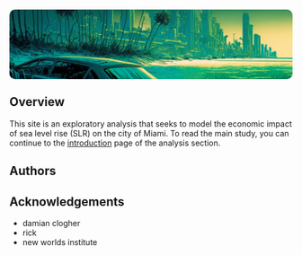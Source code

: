 <style>
.md-typeset h1,
.md-content__button {display: none;}
</style>


<img src="../../../assets/pages/page.overview.png" style="clip-path: inset(32px 0px 96px 0px round 10px); margin: -41px 0px -100px 0px; ">

## Overview

This site is an exploratory analysis that seeks to model the economic impact of sea level rise (SLR) on the city of Miami. To read the main study, you can continue to the [introduction](../../pages/analysis/00.introduction.md) page of the analysis section.

## Authors


## Acknowledgements

- damian clogher
- rick
- new worlds institute